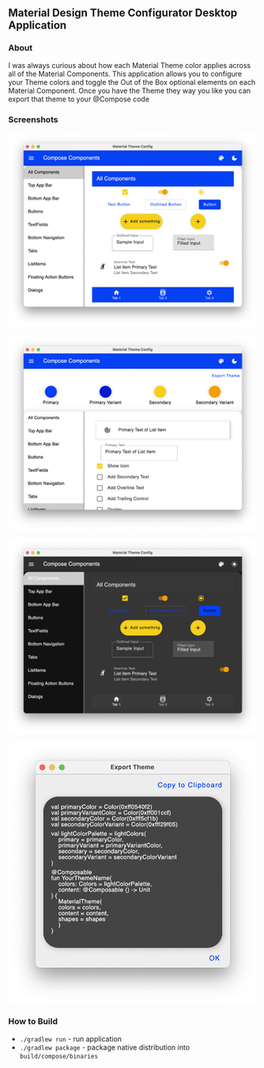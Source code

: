 ## Material Design Theme Configurator Desktop Application ##

### About ###
I was always curious about how each Material Theme color applies across all of the Material Components.
This application allows you to configure your Theme colors and toggle the Out of the Box optional elements
on each Material Component.
Once you have the Theme they way you like you can export that theme to your @Compose code

### Screenshots ###

![MainScreen](/demo/mainscreen_demo.png)

![Backdrop](/demo/backdrop_extended_demo.png)

![Main Screen Dark](/demo/mainscreen_dark_demo.png)

![Share](/demo/share_demo.png)

### How to Build ###
- `./gradlew run` - run application
- `./gradlew package` - package native distribution into `build/compose/binaries`
